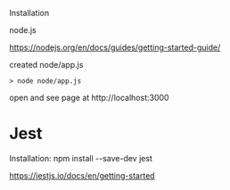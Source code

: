 Installation

node.js


https://nodejs.org/en/docs/guides/getting-started-guide/

created node/app.js

    > node node/app.js

open and see page at
http://localhost:3000


# Jest

Installation:
npm install --save-dev jest


https://jestjs.io/docs/en/getting-started
